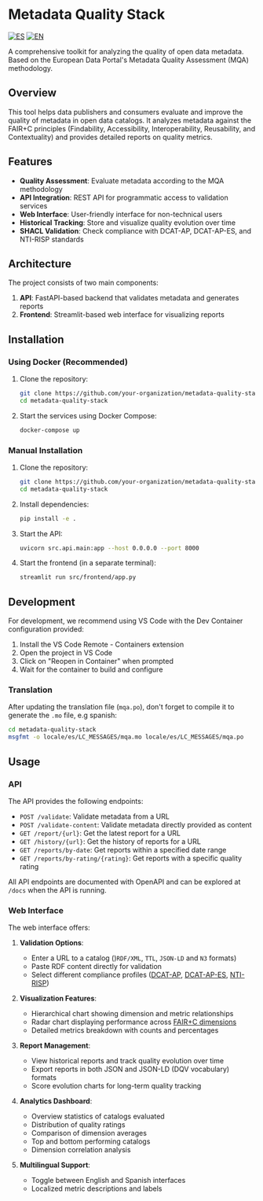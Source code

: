# Metadata Quality Stack
[![ES](https://img.shields.io/badge/lang-ES-yellow.svg)](README.es.md) [![EN](https://img.shields.io/badge/lang-EN-blue.svg)](README.md)

A comprehensive toolkit for analyzing the quality of open data metadata. Based on the European Data Portal's Metadata Quality Assessment (MQA) methodology.

## Overview

This tool helps data publishers and consumers evaluate and improve the quality of metadata in open data catalogs. It analyzes metadata against the FAIR+C principles (Findability, Accessibility, Interoperability, Reusability, and Contextuality) and provides detailed reports on quality metrics.

## Features

- **Quality Assessment**: Evaluate metadata according to the MQA methodology
- **API Integration**: REST API for programmatic access to validation services
- **Web Interface**: User-friendly interface for non-technical users
- **Historical Tracking**: Store and visualize quality evolution over time
- **SHACL Validation**: Check compliance with DCAT-AP, DCAT-AP-ES, and NTI-RISP standards

## Architecture

The project consists of two main components:

1. **API**: FastAPI-based backend that validates metadata and generates reports
2. **Frontend**: Streamlit-based web interface for visualizing reports

## Installation

### Using Docker (Recommended)

1. Clone the repository:
   ```bash
   git clone https://github.com/your-organization/metadata-quality-stack.git
   cd metadata-quality-stack
   ```

2. Start the services using Docker Compose:
   ```bash
   docker-compose up
   ```

### Manual Installation

1. Clone the repository:
   ```bash
   git clone https://github.com/your-organization/metadata-quality-stack.git
   cd metadata-quality-stack
   ```

2. Install dependencies:
   ```bash
   pip install -e .
   ```

3. Start the API:
   ```bash
   uvicorn src.api.main:app --host 0.0.0.0 --port 8000
   ```

4. Start the frontend (in a separate terminal):
   ```bash
   streamlit run src/frontend/app.py
   ```

## Development

For development, we recommend using VS Code with the Dev Container configuration provided:

1. Install the VS Code Remote - Containers extension
2. Open the project in VS Code
3. Click on "Reopen in Container" when prompted
4. Wait for the container to build and configure

### Translation
After updating the translation file (`mqa.po`), don't forget to compile it to generate the `.mo` file, e.g spanish:

```sh
cd metadata-quality-stack
msgfmt -o locale/es/LC_MESSAGES/mqa.mo locale/es/LC_MESSAGES/mqa.po
``` 

## Usage

### API

The API provides the following endpoints:

- `POST /validate`: Validate metadata from a URL
- `POST /validate-content`: Validate metadata directly provided as content
- `GET /report/{url}`: Get the latest report for a URL
- `GET /history/{url}`: Get the history of reports for a URL
- `GET /reports/by-date`: Get reports within a specified date range
- `GET /reports/by-rating/{rating}`: Get reports with a specific quality rating

All API endpoints are documented with OpenAPI and can be explored at `/docs` when the API is running.

### Web Interface

The web interface offers:

1. **Validation Options**:
   - Enter a URL to a catalog ()`RDF/XML`, `TTL`, `JSON-LD` and `N3` formats)
   - Paste RDF content directly for validation
   - Select different compliance profiles ([DCAT-AP](https://interoperable-europe.ec.europa.eu/collection/semic-support-centre/dcat-ap), [DCAT-AP-ES](https://github.com/datosgobes/DCAT-AP-ES), [NTI-RISP](https://github.com/datosgobes/NTI-RISP))

2. **Visualization Features**:
   - Hierarchical chart showing dimension and metric relationships
   - Radar chart displaying performance across [FAIR+C dimensions](https://data.europa.eu/mqa/methodology?locale=en)
   - Detailed metrics breakdown with counts and percentages

3. **Report Management**:
   - View historical reports and track quality evolution over time
   - Export reports in both JSON and JSON-LD (DQV vocabulary) formats
   - Score evolution charts for long-term quality tracking

4. **Analytics Dashboard**:
   - Overview statistics of catalogs evaluated
   - Distribution of quality ratings
   - Comparison of dimension averages
   - Top and bottom performing catalogs
   - Dimension correlation analysis

5. **Multilingual Support**:
   - Toggle between English and Spanish interfaces
   - Localized metric descriptions and labels
